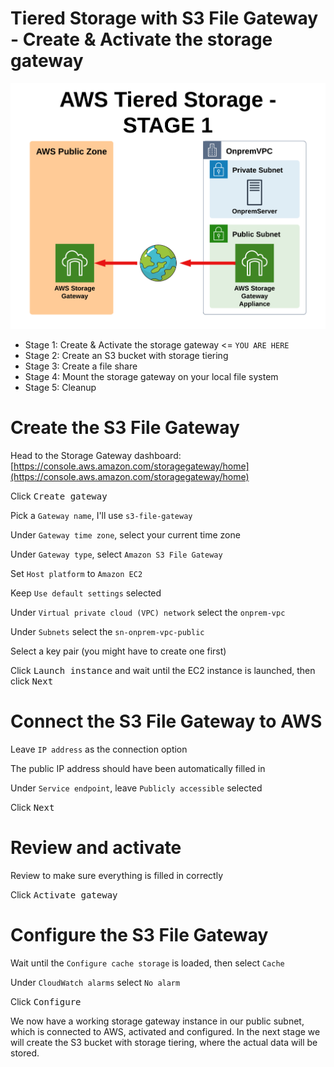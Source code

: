# Tiered Storage with S3 File Gateway - Create & Activate the storage gateway

![Architecture](https://github.com/fldbock/aws-tiered-storage/blob/main/02_LABINSTRUCTIONS/STAGE1.png)

- Stage 1: Create & Activate the storage gateway <= `YOU ARE HERE`
- Stage 2: Create an S3 bucket with storage tiering
- Stage 3: Create a file share
- Stage 4: Mount the storage gateway on your local file system
- Stage 5: Cleanup

# Create the S3 File Gateway
Head to the Storage Gateway dashboard: [https://console.aws.amazon.com/storagegateway/home](https://console.aws.amazon.com/storagegateway/home)

Click <kbd>Create gateway</kbd>

Pick a `Gateway name`, I'll use `s3-file-gateway`

Under `Gateway time zone`, select your current time zone

Under `Gateway type`, select `Amazon S3 File Gateway`

Set `Host platform` to `Amazon EC2`

Keep `Use default settings` selected

Under `Virtual private cloud (VPC) network` select the `onprem-vpc`

Under `Subnets` select the `sn-onprem-vpc-public`

Select a key pair (you might have to create one first)

Click <kbd>Launch instance</kbd> and wait until the EC2 instance is launched, then click <kbd>Next</kbd>

# Connect the S3 File Gateway to AWS

Leave `IP address` as the connection option

The public IP address should have been automatically filled in

Under `Service endpoint`, leave `Publicly accessible` selected

Click <kbd>Next</kbd>

# Review and activate

Review to make sure everything is filled in correctly

Click <kbd>Activate gateway</kbd>

# Configure the S3 File Gateway

Wait until the `Configure cache storage` is loaded, then select `Cache`

Under `CloudWatch alarms` select `No alarm`

Click <kbd>Configure</kbd>

We now have a working storage gateway instance in our public subnet, which is connected to AWS, activated and configured. 
In the next stage we will create the S3 bucket with storage tiering, where the actual data will be stored.